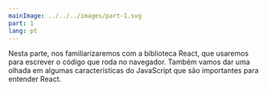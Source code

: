 ```yaml
---
mainImage: ../../../images/part-1.svg
part: 1
lang: pt
---
```


<div class="intro">

Nesta parte, nos familiarizaremos com a biblioteca React, que usaremos para escrever o código que roda no navegador. Também vamos dar uma olhada em algumas características do JavaScript que são importantes para entender React.

</div>
